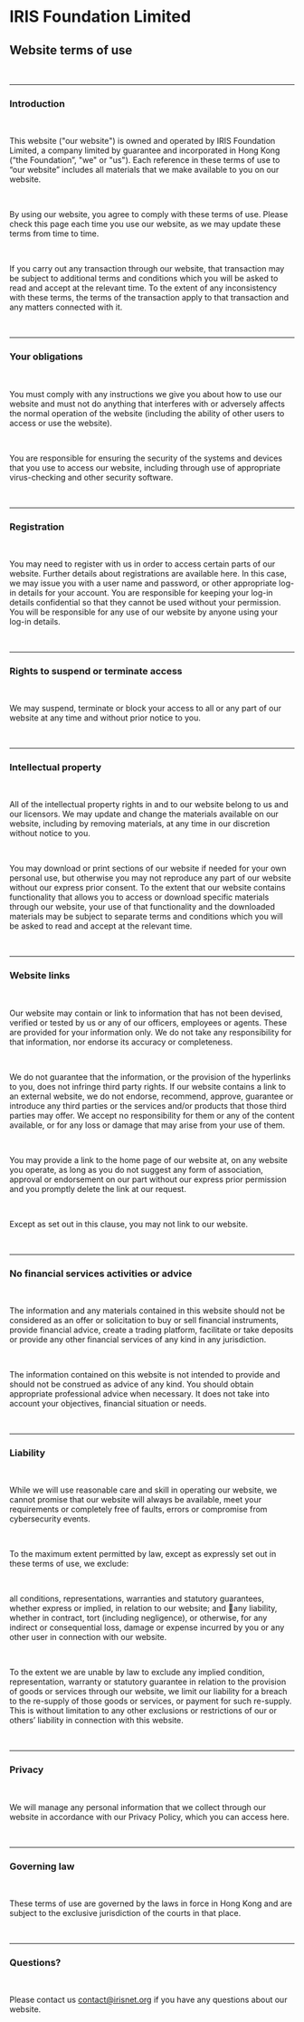 # IRIS Foundation Limited

## Website terms of use

<br />

<hr />

### Introduction

<br />

This website ("our website") is owned and operated by IRIS Foundation Limited, a company limited by
guarantee and incorporated in Hong Kong (“the Foundation”, "we" or "us"). Each reference in these
terms of use to “our website” includes all materials that we make available to you on our website.

<br />

By using our website, you agree to comply with these terms of use. Please check this page each time
you use our website, as we may update these terms from time to time.

<br />

If you carry out any transaction through our website, that transaction may be subject to additional
terms and conditions which you will be asked to read and accept at the relevant time. To the extent
of any inconsistency with these terms, the terms of the transaction apply to that transaction and
any matters connected with it.

<br />

<hr />

### Your obligations

<br />

You must comply with any instructions we give you about how to use our website and must not do
anything that interferes with or adversely affects the normal operation of the website (including
the ability of other users to access or use the website).

<br />

You are responsible for ensuring the security of the systems and devices that you use to access our
website, including through use of appropriate virus-checking and other security software.

<br />

<hr />

### Registration

<br />

You may need to register with us in order to access certain parts of our website. Further details
about registrations are available here. In this case, we may issue you with a user name and
password, or other appropriate log-in details for your account. You are responsible for keeping your
log-in details confidential so that they cannot be used without your permission. You will be
responsible for any use of our website by anyone using your log-in details.

<br />

<hr />

### Rights to suspend or terminate access

<br />

We may suspend, terminate or block your access to all or any part of our website at any time and
without prior notice to you.

<br />

<hr />

### Intellectual property

<br />

All of the intellectual property rights in and to our website belong to us and our licensors. We may
update and change the materials available on our website, including by removing materials, at any
time in our discretion without notice to you.

<br />

You may download or print sections of our website if needed for your own personal use, but otherwise
you may not reproduce any part of our website without our express prior consent. To the extent that
our website contains functionality that allows you to access or download specific materials through
our website, your use of that functionality and the downloaded materials may be subject to separate
terms and conditions which you will be asked to read and accept at the relevant time.

<br />

<hr />

### Website links

<br />

Our website may contain or link to information that has not been devised, verified or tested by us
or any of our officers, employees or agents. These are provided for your information only. We do not
take any responsibility for that information, nor endorse its accuracy or completeness.

<br />

We do not guarantee that the information, or the provision of the hyperlinks to you, does not
infringe third party rights. If our website contains a link to an external website, we do not
endorse, recommend, approve, guarantee or introduce any third parties or the services and/or
products that those third parties may offer. We accept no responsibility for them or any of the
content available, or for any loss or damage that may arise from your use of them.

<br />

You may provide a link to the home page of our website at, on any website you operate, as long as
you do not suggest any form of association, approval or endorsement on our part without our express
prior permission and you promptly delete the link at our request.

<br />

Except as set out in this clause, you may not link to our website.

<br />

<hr />

### No financial services activities or advice

<br />

The information and any materials contained in this website should not be considered as an offer or
solicitation to buy or sell financial instruments, provide financial advice, create a trading
platform, facilitate or take deposits or provide any other financial services of any kind in any
jurisdiction.

<br />

The information contained on this website is not intended to provide and should not be construed as
advice of any kind. You should obtain appropriate professional advice when necessary. It does not
take into account your objectives, financial situation or needs.

<br />

<hr />

### Liability

<br />

While we will use reasonable care and skill in operating our website, we cannot promise that our
website will always be available, meet your requirements or completely free of faults, errors or
compromise from cybersecurity events.

<br />

To the maximum extent permitted by law, except as expressly set out in these terms of use, we
exclude:

<br />

all conditions, representations, warranties and statutory guarantees, whether express or implied, in
relation to our website; and any liability, whether in contract, tort (including negligence), or
otherwise, for any indirect or consequential loss, damage or expense incurred by you or any other
user in connection with our website.

<br />

To the extent we are unable by law to exclude any implied condition, representation, warranty or
statutory guarantee in relation to the provision of goods or services through our website, we limit
our liability for a breach to the re-supply of those goods or services, or payment for such
re-supply. This is without limitation to any other exclusions or restrictions of our or others’
liability in connection with this website.

<br />

<hr />

### Privacy

<br />

We will manage any personal information that we collect through our website in accordance with our
<router-link to='privacy'>Privacy Policy</router-link>, which you can access here.

<br />

<hr />

### Governing law

<br />

These terms of use are governed by the laws in force in Hong Kong and are subject to the exclusive
jurisdiction of the courts in that place.

<br />

<hr />

### Questions?

<br />

Please contact us <a href="mailto:contact@irisnet.org" >contact@irisnet.org </a> if you have any
questions about our website.
